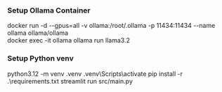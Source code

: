 ### Setup Ollama Container
docker run -d --gpus=all -v ollama:/root/.ollama -p 11434:11434 --name ollama ollama/ollama  
docker exec -it ollama ollama run llama3.2

### Setup Python venv
python3.12 -m venv .venv
.venv\Scripts\activate
pip install -r .\requirements.txt
streamlit run src/main.py
